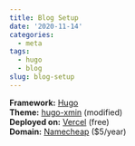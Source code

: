 ```yaml
---
title: Blog Setup
date: '2020-11-14'
categories:
  - meta
tags:
  - hugo
  - blog
slug: blog-setup
---
```


**Framework:** [Hugo](https://gohugo.io/)  
**Theme:** [hugo-xmin](https://github.com/yihui/huGo-xmin) (modified)  
**Deployed on:** [Vercel](https://vercel.com/about) (free)  
**Domain:** [Namecheap](https://www.namecheap.com) (\$5/year)
